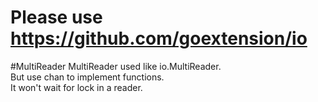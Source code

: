 # Please use https://github.com/goextension/io

#MultiReader
MultiReader used like io.MultiReader.  
But use chan to implement functions.  
It won't wait for lock in a reader.